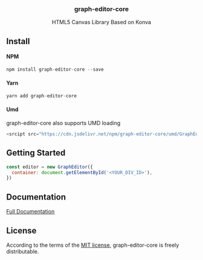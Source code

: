 <div align="center">
  <h3>graph-editor-core</h3>
  <p>HTML5 Canvas Library Based on Konva</p>
</div>

## Install   

#### NPM

```js
npm install graph-editor-core --save
```

#### Yarn
```js
yarn add graph-editor-core
```




#### Umd
graph-editor-core also supports UMD loading

```js
<srcipt src="https://cdn.jsdelivr.net/npm/graph-editor-core/umd/GraphEditor.js"/>
```


## Getting Started

```js
const editor = new GraphEditor({
  container: document.getElementById('<YOUR_DIV_ID>'),
})
```

## Documentation
[Full Documentation](https://unpkg.com/graph-editor-core/docs/index.html)
  
## License
According to the terms of the [MIT license](LICENSE), graph-editor-core is freely distributable.

